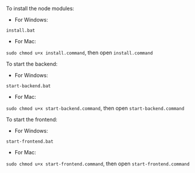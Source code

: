 To install the node modules:

- For Windows:

`install.bat`

- For Mac:

`sudo chmod u+x install.command`, then open `install.command`

To start the backend:

- For Windows:

`start-backend.bat`

- For Mac:

`sudo chmod u+x start-backend.command`, then open `start-backend.command`

To start the frontend:

- For Windows: 

`start-frontend.bat`

- For Mac:

`sudo chmod u+x start-frontend.command`, then open `start-frontend.command`
